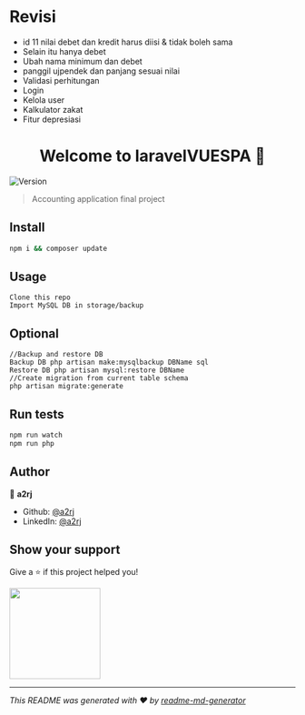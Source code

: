 # Revisi
- id 11 nilai debet dan kredit harus diisi & tidak boleh sama
- Selain itu hanya debet
- Ubah nama minimum dan debet
- panggil ujpendek dan panjang sesuai nilai
- Validasi perhitungan
- Login
- Kelola user
- Kalkulator zakat
- Fitur depresiasi
<h1 align="center">Welcome to laravelVUESPA 👋</h1>
<p>
  <img alt="Version" src="https://img.shields.io/badge/version-2.0.0-blue.svg?cacheSeconds=2592000" />
</p>

> Accounting application final project

## Install

```sh
npm i && composer update
```

## Usage

```
Clone this repo
Import MySQL DB in storage/backup 
```
## Optional
```
//Backup and restore DB
Backup DB php artisan make:mysqlbackup DBName sql
Restore DB php artisan mysql:restore DBName
//Create migration from current table schema
php artisan migrate:generate
```

## Run tests

```sh
npm run watch
npm run php
```

## Author

👤 **a2rj**

* Github: [@a2rj](https://github.com/a2rj)
* LinkedIn: [@a2rj](https://linkedin.com/in/a2rj)

## Show your support

Give a ⭐️ if this project helped you!

<a href="https://www.patreon.com/a2rj">
  <img src="https://c5.patreon.com/external/logo/become_a_patron_button@2x.png" width="160">
</a>

***
_This README was generated with ❤️ by [readme-md-generator](https://github.com/kefranabg/readme-md-generator)_